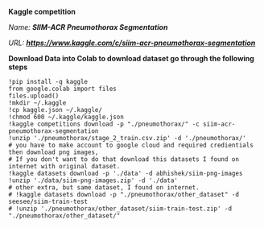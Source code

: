 **Kaggle competition**

*Name:* ***SIIM-ACR Pneumothorax Segmentation***

*URL:* ***https://www.kaggle.com/c/siim-acr-pneumothorax-segmentation***

**Download Data into Colab to download dataset go through the following steps**
```
!pip install -q kaggle
from google.colab import files
files.upload()
!mkdir ~/.kaggle
!cp kaggle.json ~/.kaggle/
!chmod 600 ~/.kaggle/kaggle.json
!kaggle competitions download -p "./pneumothorax/" -c siim-acr-pneumothorax-segmentation
!unzip './pneumothorax/stage_2_train.csv.zip' -d './pneumothorax/'
# you have to make account to google cloud and required credientials then download png images, 
# If you don't want to do that download this datasets I found on internet with original dataset. 
!kaggle datasets download -p './data' -d abhishek/siim-png-images
!unzip './data/siim-png-images.zip' -d './data'
# other extra, but same dataset, I found on internet.
# !kaggle datasets download -p "./pneumothorax/other_dataset" -d seesee/siim-train-test
# !unzip './pneumothorax/other_dataset/siim-train-test.zip' -d "./pneumothorax/other_dataset/"
```